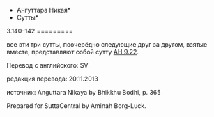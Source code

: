 * Ангуттара Никая*
* Сутты*

3\.140–142
\=\=\=\=\=\=\=\=\=

все эти три сутты, поочерёдно следующие друг за другом, взятые вместе, представляют собой сутту [АН 9\.22](/an9\.22/ru/sv)\.

Перевод с английского: SV

редакция перевода: 20\.11\.2013

источник: Anguttara Nikaya by Bhikkhu Bodhi, p\. 365

Prepared for SuttaCentral by Aminah Borg\-Luck\.